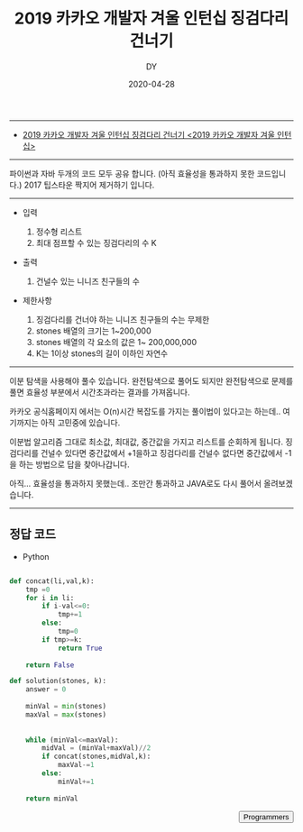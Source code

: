 ﻿---
layout: post
title:  "2019 카카오 개발자 겨울 인턴십 징검다리 건너기"
date:   2020-04-28
author: DY
comments: true
categories: programmers
---

---
* [2019 카카오 개발자 겨울 인턴십 징검다리 건너기 <2019 카카오 개발자 겨울 인턴십>](https://programmers.co.kr/learn/courses/30/lessons/64062?language=python3)

---
파이썬과 자바 두개의 코드 모두 공유 합니다. (아직 효율성을 통과하지 못한 코드입니다.)
2017 팁스타운 짝지어 제거하기 입니다.

---
- 입력
  1. 정수형 리스트
  2. 최대 점프할 수 있는 징검다리의 수 K

- 출력
  1. 건널수 있는 니니즈 친구들의 수

- 제한사항
  1. 징검다리를 건너야 하는 니니즈 친구들의 수는 무제한
  2. stones 배열의 크기는 1~200,000
  3. stones 배열의 각 요소의 값은 1~ 200,000,000
  4. K는 1이상 stones의 길이 이하인 자연수

---

이분 탐색을 사용해야 풀수 있습니다. 완전탐색으로 풀어도 되지만 완전탐색으로 문제를 풀면 효율성 부분에서
시간초과라는 결과를 가져옵니다. 


카카오 공식홈페이지 에서는 O(n)시간 복잡도를 가지는 풀이법이 있다고는 하는데.. 여기까지는 아직 고민중에 있습니다.

이분법 알고리즘 그대로 최소값, 최대값, 중간값을 가지고 리스트를 순회하게 됩니다. 
징검다리를 건널수 있다면 중간값에서 +1을하고 징검다리를 건널수 없다면 중간값에서 -1을 하는 방법으로 
답을 찾아나갑니다.

아직... 효율성을 통과하지 못했는데.. 조만간 통과하고 JAVA로도 다시 풀어서 올려보겠습니다.


---
## 정답 코드

* Python 

```python

def concat(li,val,k):
    tmp =0
    for i in li:
        if i-val<=0:
            tmp+=1
        else:
            tmp=0
        if tmp>=k:
            return True
        
    return False

def solution(stones, k):
    answer = 0
    
    minVal = min(stones)
    maxVal = max(stones)
    
    
    while (minVal<=maxVal):    
        midVal = (minVal+maxVal)//2
        if concat(stones,midVal,k):
            maxVal-=1
        else:
            minVal+=1
    
    return minVal

```


<div style="float: right;">
  <button onclick="location.href='https://programmers.co.kr/' ">Programmers</button>
</div>
